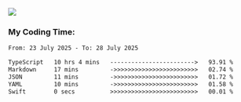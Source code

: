 <a href="https://github.com/HashaamKhan19/HashaamKhan19">
  <picture>
    <source media="(prefers-color-scheme: dark)" srcset="https://raw.githubusercontent.com/HashaamKhan19/HashaamKhan19/main/dark_mode.svg">
  </picture>
</a>

![](https://komarev.com/ghpvc/?username=HashaamKhan19&color=grey&style=for-the-badge&abbreviated=true)

<h3>My Coding Time:</h1>
<!--START_SECTION:waka-->

```txt
From: 23 July 2025 - To: 28 July 2025

TypeScript   10 hrs 4 mins   ------------------------>   93.91 %
Markdown     17 mins         ->>>>>>>>>>>>>>>>>>>>>>>>   02.74 %
JSON         11 mins         ->>>>>>>>>>>>>>>>>>>>>>>>   01.72 %
YAML         10 mins         ->>>>>>>>>>>>>>>>>>>>>>>>   01.58 %
Swift        0 secs          >>>>>>>>>>>>>>>>>>>>>>>>>   00.01 %
```

<!--END_SECTION:waka-->
